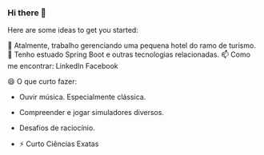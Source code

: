 ### Hi there 👋

Here are some ideas to get you started:

🔭 Atalmente, trabalho gerenciando uma pequena hotel do ramo de turismo.
🌱 Tenho estuado Spring Boot e outras tecnologias relacionadas.
📫 Como me encontrar: 
LinkedIn
Facebook

😄 O que curto fazer:
- Ouvir música. Especialmente clássica.
- Compreender e jogar simuladores diversos.
- Desafios de raciocínio.

- ⚡ Curto Ciências Exatas
